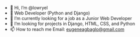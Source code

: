 - 👋 Hi, I’m @lowryel
- 👀 Web Developer (Python and Django)
- 🌱 I’m currently looking for a job as a Junior Web Developer
- 💞️ I’m looking for projects in Django, HTML, CSS, and Python
- 📫 How to reach me Email: eugeneagbaglo@gmail.com

<!---
lowryel/lowryel is a ✨ special ✨ repository because its `README.md` (this file) appears on your GitHub profile.
You can click the Preview link to take a look at your changes.
--->
